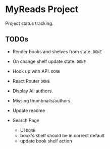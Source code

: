 # MyReads Project

Project status tracking.

## TODOs

* Render books and shelves from state. `DONE`
* On change shelf update state. `DONE`
* Hook up with API. `DONE`
* React Router `DONE`
* Display All authors.
* Missing thumbnails/authors.
* Update readme


* Search Page
    * UI `DONE`
    * book's shelf should be in correct default
    * update book shelf action